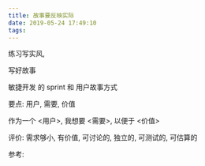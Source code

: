 ```yaml
---
title: 故事要反映实际
date: 2019-05-24 17:49:10
tags:
---
```



练习写实风,

写好故事


敏捷开发 的 sprint 和 用户故事方式

要点: 用户, 需要, 价值

作为一个 <用户>, 我想要 <需要>, 以便于 <价值>


评价:
需求够小,
有价值,
可讨论的,
独立的,
可测试的,
可估算的




参考:

[1]: https://blog.csdn.net/lylmwt/article/details/81906441


